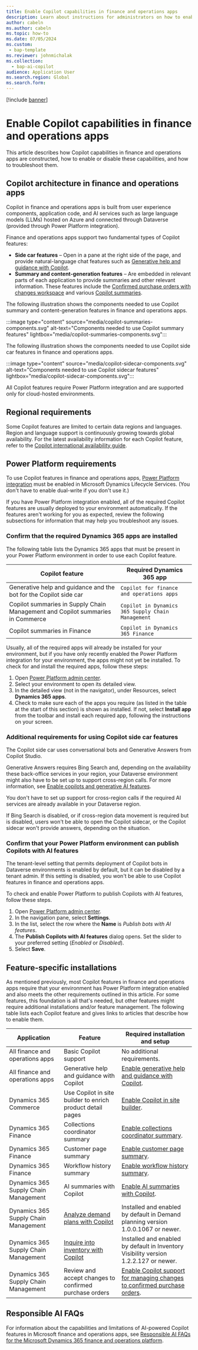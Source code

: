 ```yaml
---
title: Enable Copilot capabilities in finance and operations apps
description: Learn about instructions for administrators on how to enable basic Copilot capabilities in finance and operations apps.
author: cabeln
ms.author: cabeln
ms.topic: how-to
ms.date: 07/05/2024
ms.custom:
 - bap-template
ms.reviewer: johnmichalak
ms.collection:
  - bap-ai-copilot
audience: Application User
ms.search.region: Global
ms.search.form:
---
```


[!include [banner](../includes/banner.md)]

# Enable Copilot capabilities in finance and operations apps

This article describes how Copilot capabilities in finance and operations apps are constructed, how to enable or disable these capabilities, and how to troubleshoot them.

## Copilot architecture in finance and operations apps

Copilot in finance and operations apps is built from user experience components, application code, and AI services such as large language models (LLMs) hosted on Azure and connected through Dataverse (provided through Power Platform integration).

Finance and operations apps support two fundamental types of Copilot features:

- **Side car features** – Open in a pane at the right side of the page, and provide natural-language chat features such as [Generative help and guidance with Copilot](../../fin-ops/copilot/copliot-generative-help.md).
- **Summary and content-generation features** – Are embedded in relevant parts of each application to provide summaries and other relevant information. These features include the [Confirmed purchase orders with changes workspace](../../../supply-chain/procurement/purchase-order-changes-after-confirmation.md) and various [Copilot summaries](../../../supply-chain/get-started/copilot-summaries-overview.md).

The following illustration shows the components needed to use Copilot summary and content-generation features in finance and operations apps.

:::image type="content" source="media/copilot-summaries-components.svg" alt-text="Components needed to use Copilot summary features" lightbox="media/copilot-summaries-components.svg":::

The following illustration shows the components needed to use Copilot side car features in finance and operations apps.

:::image type="content" source="media/copilot-sidecar-components.svg" alt-text="Components needed to use Copilot sidecar features" lightbox="media/copilot-sidecar-components.svg":::

All Copilot features require Power Platform integration and are supported only for cloud-hosted environments.

## Regional requirements

Some Copilot features are limited to certain data regions and languages. Region and language support is continuously growing towards global availability. For the latest availability information for each Copilot feature, refer to the [Copilot international availability guide](https://dynamics.microsoft.com/availability-reports/copilotreport/).

## Power Platform requirements

To use Copilot features in finance and operations apps, [Power Platform integration](../power-platform/enable-power-platform-integration.md) must be enabled in Microsoft Dynamics Lifecycle Services. (You don't have to enable dual-write if you don't use it.)

If you have Power Platform integration enabled, all of the required Copilot features are usually deployed to your environment automatically. If the features aren't working for you as expected, review the following subsections for information that may help you troubleshoot any issues.

### Confirm that the required Dynamics 365 apps are installed

The following table lists the Dynamics 365 apps that must be present in your Power Platform environment in order to use each Copilot feature.

|  Copilot feature  | Required Dynamics 365 app |
|---|---|
| Generative help and guidance and the bot for the Copilot side car | `Copilot for finance and operations apps` |
| Copilot summaries in Supply Chain Management and Copilot summaries in Commerce | `Copilot in Dynamics 365 Supply Chain Management` |
| Copilot summaries in Finance | `Copilot in Dynamics 365 Finance` |

Usually, all of the required apps will already be installed for your environment, but if you have only recently enabled the Power Platform integration for your environment, the apps might not yet be installed. To check for and install the required apps, follow these steps:

1. Open [Power Platform admin center](https://admin.powerplatform.microsoft.com/).
1. Select your environment to open its detailed view.
1. In the detailed view (not in the navigator), under Resources, select **Dynamics 365 apps**.
1. Check to make sure each of the apps you require (as listed in the table at the start of this section) is shown as installed. If not, select **Install app** from the toolbar and install each required app, following the instructions on your screen.

### Additional requirements for using Copilot side car features

The Copilot side car uses conversational bots and Generative Answers from Copilot Studio.

Generative Answers requires Bing Search and, depending on the availability these back-office services in your region, your Dataverse environment might also have to be set up to support cross-region calls. For more information, see [Enable copilots and generative AI features](/power-platform/admin/geographical-availability-copilot).

You don't have to set up support for cross-region calls if the required AI services are already available in your Dataverse region.

If Bing Search is disabled, or if cross-region data movement is required but is disabled, users won't be able to open the Copilot sidecar, or the Copilot sidecar won't provide answers, depending on the situation.

### Confirm that your Power Platform environment can publish Copilots with AI features

The tenant-level setting that permits deployment of Copilot bots in Dataverse environments is enabled by default, but it can be disabled by a tenant admin. If this setting is disabled, you won't be able to use Copilot features in finance and operations apps.

To check and enable Power Platform to publish Copilots with AI features, follow these steps.

1. Open [Power Platform admin center](https://admin.powerplatform.microsoft.com/).
1. In the navigation pane, select **Settings**.
1. In the list, select the row where the **Name** is *Publish bots with AI features*.
1. The **Publish Copilots with AI features** dialog opens. Set the slider to your preferred setting (*Enabled* or *Disabled*).
1. Select **Save**.

## Feature-specific installations

As mentioned previously, most Copilot features in finance and operations apps require that your environment has Power Platform integration enabled and also meets the other requirements outlined in this article. For some features, this foundation is all that's needed, but other features might require additional installations and/or feature management. The following table lists each Copilot feature and gives links to articles that describe how to enable them.

| Application | Feature | Required installation and setup |
|---|---|---|
| All finance and operations apps | Basic Copilot support | No additional requirements. |
| All finance and operations apps | Generative help and guidance with Copilot | [Enable generative help and guidance with Copilot](enable-copliot-generative-help.md). |
| Dynamics 365 Commerce | Use Copilot in site builder to enrich product detail pages | [Enable Copilot in site builder](../../../commerce/copilot-site-builder.md). |
| Dynamics 365 Finance | Collections coordinator summary | [Enable collections coordinator summary](../../../finance/accounts-receivable/CollectionsCoordinatorSummary.md). |
| Dynamics 365 Finance | Customer page summary | [Enable customer page summary](../../../finance/accounts-receivable/CustomerPageSummary.md). |
| Dynamics 365 Finance | Workflow history summary | [Enable workflow history summary](../../fin-ops/organization-administration/workflow-history-summary.md). |
| Dynamics 365 Supply Chain Management | AI summaries with Copilot | [Enable AI summaries with Copilot](../../../supply-chain/get-started/copilot-summaries-overview.md). |
| Dynamics 365 Supply Chain Management | [Analyze demand plans with Copilot](../../../supply-chain/demand-planning/demand-planning-copilot.md) | Installed and enabled by default in Demand planning version 1.0.0.1067 or newer. |
| Dynamics 365 Supply Chain Management | [Inquire into inventory with Copilot](../../../supply-chain/inventory/inventory-visibility-copilot-api.md) | Installed and enabled by default in Inventory Visibility version 1.2.2.127 or newer. |
| Dynamics 365 Supply Chain Management | Review and accept changes to confirmed purchase orders | [Enable Copilot support for managing changes to confirmed purchase orders](purchase-order-changes-after-confirmation-enable.md). |

## Responsible AI FAQs

For information about the capabilities and limitations of AI-powered Copilot features in Microsoft finance and operations apps, see [Responsible AI FAQs for the Microsoft Dynamics 365 finance and operations platform](../responsible-ai/responsible-ai-overview.md).
